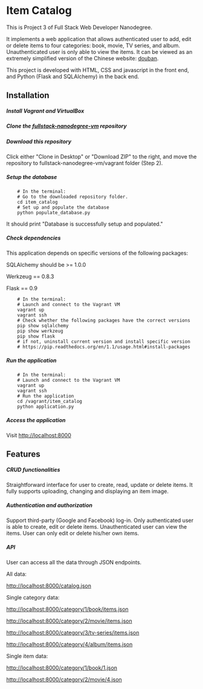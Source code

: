 # Item Catalog

This is Project 3 of Full Stack Web Developer Nanodegree.

It implements a web application that allows authenticated user to add, edit or delete items to four categories: book, movie, TV series, and album. Unauthenticated user is only able to view the items. It can be viewed as an extremely simplified version of the Chinese website: [douban](http://www.douban.com).

This project is developed with HTML, CSS and javascript in the front end, and Python (Flask and SQLAlchemy) in the back end.

## Installation

##### Install Vagrant and VirtualBox

##### Clone the [fullstack-nanodegree-vm](https://github.com/udacity/fullstack-nanodegree-vm) repository

##### Download this repository

Click either "Clone in Desktop" or "Download ZIP" to the right, and move the repository to fullstack-nanodegree-vm/vagrant folder (Step 2).

##### Setup the database
```
    # In the terminal:
    # Go to the downloaded repository folder.
    cd item_catalog
    # Set up and populate the database
    python populate_database.py
```
It should print "Database is successfully setup and populated."

##### Check dependencies

This application depends on specific versions of the following packages:

SQLAlchemy should be >= 1.0.0

Werkzeug == 0.8.3

Flask == 0.9

```
    # In the terminal:
    # Launch and connect to the Vagrant VM
    vagrant up
    vagrant ssh
    # Check whether the following packages have the correct versions
    pip show sqlalchemy
    pip show werkzeug
    pip show flask
    # if not, uninstall current version and install specific version
    # https://pip.readthedocs.org/en/1.1/usage.html#install-packages
```

##### Run the application
```
    # In the terminal:
    # Launch and connect to the Vagrant VM
    vagrant up
    vagrant ssh
    # Run the application
    cd /vagrant/item_catalog
    python application.py
```
##### Access the application

Visit [http://localhost:8000](http://localhost:8000)

## Features

##### CRUD functionalities

Straightforward interface for user to create, read, update or delete items.
It fully supports uploading, changing and displaying an item image.

##### Authentication and authorization

Support third-party (Google and Facebook) log-in. Only authenticated user is able to create, edit or delete items. Unauthenticated user can view the items. User can only edit or delete his/her own items.

##### API

User can access all the data through JSON endpoints.

All data:

[http://localhost:8000/catalog.json](http://localhost:8000/catalog.json)

Single category data:

[http://localhost:8000/category/1/book/items.json](http://localhost:8000/category/1/book/items.json)

[http://localhost:8000/category/2/movie/items.json](http://localhost:8000/category/2/movie/items.json)

[http://localhost:8000/category/3/tv-series/items.json](http://localhost:8000/category/3/tv-series/items.json)

[http://localhost:8000/category/4/album/items.json](http://localhost:8000/category/4/album/items.json)

Single item data:

[http://localhost:8000/category/1/book/1.json](http://localhost:8000/category/1/book/1.json)

[http://localhost:8000/category/2/movie/4.json](http://localhost:8000/category/2/movie/4.json)

